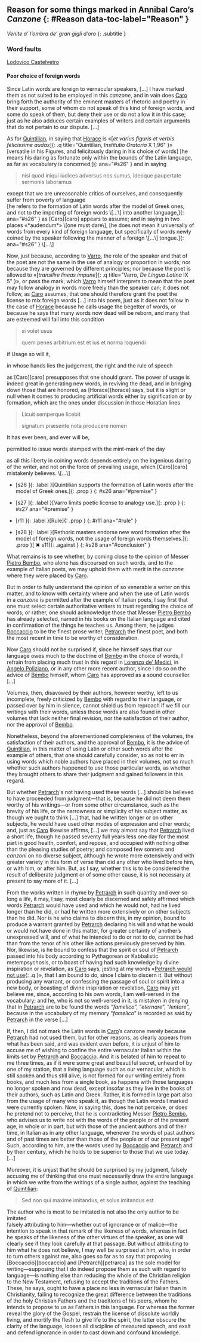 ## Reason for some things marked in Annibal Caro’s *Canzone* {: #Reason data-toc-label="Reason" }
*Venite a’ l’ombra de’ gran gigli d’oro*
{: .subtitle }

[caro]: http://viaf.org/viaf/51714622 "Annibal Caro"
[predella]: http://viaf.org/viaf/51714622 "Predella (Annibal Caro).<br/>Fictional author: the text is presented as if written by the janitor of Accademia di Banchi di Roma."
[castelvetro]: http://viaf.org/viaf/22166452 "Lodovico Castelvetro"
[anon]: http://viaf.org/viaf/22166452 "Anonymous (Lodovico Castelvetro).<br/>The text is presented as if written by an anonymous figure."
[petrarca]: http://viaf.org/viaf/39382430 "Francesco Petrarca"
[boccaccio]: http://viaf.org/viaf/64002165 "Giovanni Boccaccio"
[poliziano]: http://viaf.org/viaf/9867884 "Angelo Poliziano"
[lorenzo-medici]: http://viaf.org/viaf/54169908 "Lorenzo de’ Medici"
[bembo]: http://viaf.org/viaf/54144140 "Pietro Bembo"
[quintilian]: http://viaf.org/viaf/34451872 "Marcus Fabius Quintilianus"
[horace]: http://viaf.org/viaf/100227522 "Quintus Horatius Flaccus"
[varro]: http://viaf.org/viaf/100219311 "Marcus Terentius Varro"


### Word faults
[Lodovico Castelvetro][castelvetro]


#### Poor choice of foreign words

Since Latin words are foreign to vernacular speakers, \[…\] I have marked them as not suited to be employed in this *canzone*, and in vain does [Caro][caro] bring forth the authority of the eminent masters of rhetoric and poetry in their support, some of whom do not speak of this kind of foreign words, and some do speak of them, but deny their use or do not allow it in this case; just as he also adduces certain examples of writers and certain arguments that do not pertain to our dispute. \[…\]

As for [Quintilian][quintilian], in saying that [Horace][horace] is «[*et varius figuris et verbis felicissime audax*]{: .q title="Quintilian, <em>Institutio Oratoria</em> X 1,96" }» \[versatile in his Figures, and felicitously daring in his choice of words\] [he means his daring as fortunate only within the bounds of the Latin language, as far as vocabulary is concerned;]{: ana="#s26" } and in saying
<blockquote class="foreign" title="Quintilian, <em>Institutio Oratoria</em> VIII 3,33" markdown>
nisi quod iniqui iudices adversus nos sumus, ideoque paupertate sermonis laboramus

</blockquote>

<div class="translation" markdown>
except that we are unreasonable critics of ourselves, and consequently suffer from poverty of language

</div>
[he refers to the formation of Latin words after the model of Greek ones, and not to the importing of foreign words \[…\] into another language,]{: ana="#s26" } as [Caro][caro] appears to assume; and in saying in two places «*audendum*» \[one must dare\], [he does not mean it universally of words from every kind of foreign language, but specifically of words newly coined by the speaker following the manner of a foreign \[…\] tongue.]{: ana="#s26" } \[…\]

Now, just because, according to [Varro][varro], the role of the speaker and that of the poet are not the same in the use of analogy or proportion in words; nor because they are governed by different principles; nor because the poet is allowed to «[*transilire lineas impune*]{: .q title="Varro, <em>De Lingua Latina</em> IX 5" }», or pass the mark, which [Varro][varro] himself interprets to mean that the poet may follow analogy in words more freely than the speaker can; it does not follow, as [Caro][caro] assumes, that one should therefore grant the poet the license to mix foreign words \[…\] into his poem, just as it does not follow in the case of [Horace][horace] because he calls usage the begetter of words, or because he says that many words now dead will be reborn, and many that are esteemed will fall into this condition
<blockquote class="foreign" title="Horace, <em>Ars Poetica</em> 71–72" markdown>

si volet usus

quem penes arbitrium est et ius et norma loquendi



</blockquote>

<div class="translation" markdown>

if Usage so will it,

in whose hands lies the judgement, the right and the rule of speech



</div>
as [Caro][caro] presupposes that one should grant. The power of usage is indeed great in generating new words, in reviving the dead, and in bringing down those that are honored, as [Horace][horace] says, but it is slight or null when it comes to producing artificial words either by signification or by formation, which are the ones under discussion in those Horatian lines
<blockquote class="foreign" title="Horace, <em>Ars Poetica</em> 58–59" markdown>

Licuit semperque licebit

signatum præsente nota producere nomen



</blockquote>

<div class="translation" markdown>

It has ever been, and ever will be,

permitted to issue words stamped with the mint-mark of the day



</div>
as all this liberty in coining words depends entirely on the ingenious daring of the writer, and not on the force of prevailing usage, which [Caro][caro] mistakenly believes. \[…\]

<div class="paraphrase" markdown>

<div class="syllogism" id="CV3" markdown>

*  [s26 ]{: .label }[Quintilian supports the formation of Latin words after the model of Greek ones.]{: .prop }
{: #s26 ana="#premise" }

*  [s27 ]{: .label }[Varro limits poetic license to analogy use.]{: .prop }
{: #s27 ana="#premise" }

*  [r11 ]{: .label }[Rule]{: .prop }
{: #r11 ana="#rule" }

*  [s28 ]{: .label }[Rethoric masters endorse new word formation after the model of foreign words, not the usage of foreign words themselves.]{: .prop }[ ✖ s11]{: .against }
{: #s28 ana="#conclusion" }


</div>


</div>

What remains is to see whether, by coming close to the opinion of Messer [Pietro Bembo][bembo], who alone has discoursed on such words, and to the example of Italian poets, we may uphold them with merit in the *canzone* where they were placed by [Caro][caro].

But in order to fully understand the opinion of so venerable a writer on this matter, and to know with certainty where and when the use of Latin words in a *canzone* is permitted after the example of Italian poets, I say first that one must select certain authoritative writers to trust regarding the choice of words; or rather, one should acknowledge those that Messer [Pietro Bembo][bembo] has already selected, named in his books on the Italian language and cited in confirmation of the things he teaches us. Among them, he judges [Boccaccio][boccaccio] to be the finest prose writer, [Petrarch][petrarca] the finest poet, and both the most recent in time to be worthy of consideration.

Now [Caro][caro] should not be surprised if, since he himself says that our language owes much to the doctrine of [Bembo][bembo] in the choice of words, I refrain from placing much trust in this regard in [Lorenzo de’ Medici][lorenzo-medici], in [Angelo Poliziano][poliziano], or in any other more recent author, since I do so on the advice of [Bembo][bembo] himself, whom [Caro][caro] has approved as a sound counsellor. \[…\]

Volumes, then, disavowed by their authors, however worthy, left to us incomplete, freely criticized by [Bembo][bembo] with regard to their language, or passed over by him in silence, cannot shield us from reproach if we fill our writings with their words, unless those words are also found in other volumes that lack neither final revision, nor the satisfaction of their author, nor the approval of [Bembo][bembo].

Nonetheless, beyond the aforementioned completeness of the volumes, the satisfaction of their authors, and the approval of [Bembo][bembo], it is the advice of [Quintilian][quintilian], in this matter of using Latin or other such words after the example of others, that one should carefully consider, so as not to err in using words which noble authors have placed in their volumes, not so much whether such authors happened to use those particular words, as whether they brought others to share their judgment and gained followers in this regard.

<div class="paraphrase" markdown>


</div>

But whether [Petrarch][petrarca]'s not having used these words \[…\] should be believed to have proceeded from judgment—that is, because he did not deem them worthy of his writings—or from some other circumstance, such as the brevity of his life, or the narrowness or simplicity of his subject matter, as though we ought to think \[…\] that, had he written longer or on other subjects, he would have used other modes of expression and other words; and, just as [Caro][caro] likewise affirms, \[…\] we may almost say that [Petrarch][petrarca] lived a short life, though he passed seventy full years less one day for the most part in good health, comfort, and repose, and occupied with nothing other than the pleasing studies of poetry; and composed few sonnets and *canzoni* on no diverse subject, although he wrote more extensively and with greater variety in this form of verse than did any other who lived before him, or with him, or after him. But, as I say, whether this is to be considered the result of deliberate judgment or of some other cause, it is not necessary at present to say more of it. \[…\]

From the works written in rhyme by [Petrarch][petrarca] in such quantity and over so long a life, it may, I say, most clearly be discerned and safely affirmed which words [Petrarch][petrarca] would have used and which he would not, had he lived longer than he did, or had he written more extensively or on other subjects than he did. Nor is he who claims to discern this, in my opinion, bound to produce a warrant granted by [Petrarch][petrarca] declaring his will and what he would or would not have done in this matter, for greater certainty of another’s unexpressed will, and of what he intended to do or not to do, cannot be had than from the tenor of his other like actions previously preserved by him. Nor, likewise, is he bound to confess that the spirit or soul of [Petrarch][petrarca] passed into his body according to Pythagorean or Kabbalistic metempsychosis, or to boast of having had such knowledge by divine inspiration or revelation, as [Caro][caro] says, jesting at my words «[Petrarch would not use](#parere-1-en){: .q }», that I am bound to do, since I claim to discern it. But without producing any warrant, or confessing the passage of soul or spirit into a new body, or boasting of divine inspiration or revelation, [Caro][caro] may yet believe me, since, according to his own words, I am well-versed in the vocabulary; and he, who is not so well-versed in it, is mistaken in denying that in [Petrarch][petrarca] are to be found the words “*famelico*”, “*eternare*”, “*lentare*”, because in the vocabulary of my memory “*famelico*” is recorded as said by [Petrarch][petrarca] in the verse \[…\]

<div class="paraphrase" markdown>


</div>

If, then, I did not mark the Latin words in [Caro][caro]’s canzone merely because [Petrarch][petrarca] had not used them, but for other reasons, as clearly appears from what has been said, and was evident even before, it is unjust of him to accuse me of wishing to confine the entire vernacular Italian within the limits set by [Petrarch][petrarca] and [Boccaccio][boccaccio]. And it is belated of him to repeat to me three times, as if it were some great and beautiful secret, unheard of by one of my station, that a living language such as our vernacular, which is still spoken and thus still alive, is not formed for our writing entirely from books, and much less from a single book, as happens with those languages no longer spoken and now dead, except insofar as they live in the books of their authors, such as Latin and Greek. Rather, it is formed in large part also from the usage of many who speak it, as though the Latin words I marked were currently spoken. Now, in saying this, does he not perceive, or does he pretend not to perceive, that he is contradicting Messer [Pietro Bembo][bembo], who advises us to write not with the words of the people or of the present age, in whole or in part, but with those of the ancient authors and of their time, in Italian as in any other language, whenever the words of past authors and of past times are better than those of the people or of our present age? Such, according to him, are the words used by [Boccaccio][boccaccio] and [Petrarch][petrarca] and by their century, which he holds to be superior to those that we use today. \[…\]

Moreover, it is unjust that he should be surprised by my judgment, falsely accusing me of thinking that one must necessarily draw the entire language in which we write from the writings of a single author, against the teaching of [Quintilian][quintilian]:
<blockquote class="foreign" title="Quintilian, <em>Institutio Oratoria</em> X 2,24" markdown>
Sed non qui maxime imitandus, et solus imitandus est

</blockquote>

<div class="translation" markdown>
The author who is most to be imitated is not also the only author to be imitated

</div>
falsely attributing to him—whether out of ignorance or of malice—the intention to speak in that remark of the likeness of words, whereas in fact he speaks of the likeness of the other virtues of the speaker, as one will clearly see if they look carefully at that passage. But without attributing to him what he does not believe, I may well be surprised at him, who, in order to turn others against me, also goes so far as to say that proposing [Boccaccio][boccaccio] and [Petrarch][petrarca] as the sole model for writing—supposing that I do indeed propose them as such with regard to language—is nothing else than reducing the whole of the Christian religion to the New Testament, refusing to accept the traditions of the Fathers. These, he says, ought to have a place no less in vernacular Italian than in Christianity, failing to recognize the great difference between the traditions of the holy Christian Fathers and the traditions of his peers, whom he intends to propose to us as Fathers in this language. For whereas the former reveal the glory of the Gospel, restrain the license of dissolute worldly living, and mortify the flesh to give life to the spirit, the latter obscure the clarity of the language, loosen all discipline of measured speech, and exalt and defend ignorance in order to cast down and confound knowledge.

<div class="paraphrase" markdown>


</div>
